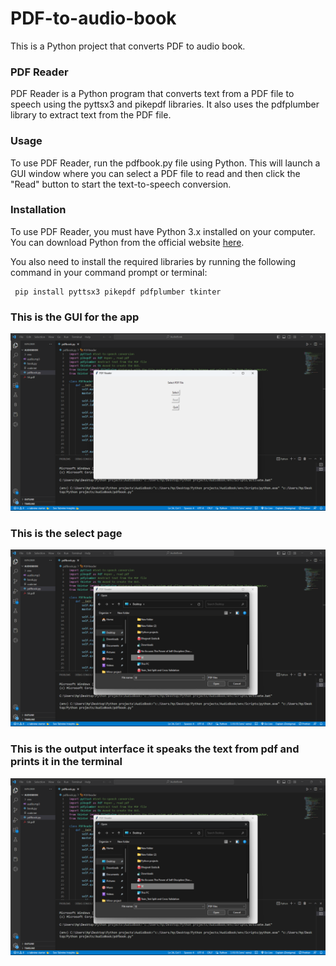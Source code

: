 # PDF-to-audio-book
This is a Python project that converts PDF to audio book.
### PDF Reader
PDF Reader is a Python program that converts text from a PDF file to speech using the pyttsx3 and pikepdf libraries. It also uses the pdfplumber library to extract text from the PDF file.
### Usage
To use PDF Reader, run the pdfbook.py file using Python. This will launch a GUI window where you can select a PDF file to read and then click the "Read" button to start the text-to-speech conversion.

### Installation
To use PDF Reader, you must have Python 3.x installed on your computer. You can download Python from the official website [here](https://www.python.org/).

You also need to install the required libraries by running the following command in your command prompt or terminal:

     pip install pyttsx3 pikepdf pdfplumber tkinter

### This is the GUI for the app
![](https://github.com/nisch-mhrzn/PDF-to-audio-book/blob/main/Screenshots/GUI%20interface.png)

### This is the select page
![](https://github.com/nisch-mhrzn/PDF-to-audio-book/blob/main/Screenshots/select%20pdf.png)

### This is the output interface it speaks the text from pdf and prints it in the terminal
![](https://github.com/nisch-mhrzn/PDF-to-audio-book/blob/main/Screenshots/select%20pdf.png)
